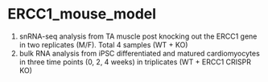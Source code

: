 # ERCC1_mouse_model
1. snRNA-seq analysis from TA muscle post knocking out the ERCC1 gene in two replicates (M/F). Total 4 samples (WT + KO)
2. bulk RNA analysis from iPSC differentiated and matured cardiomyocytes in three time points (0, 2, 4 weeks) in triplicates (WT + ERCC1 CRISPR KO)
